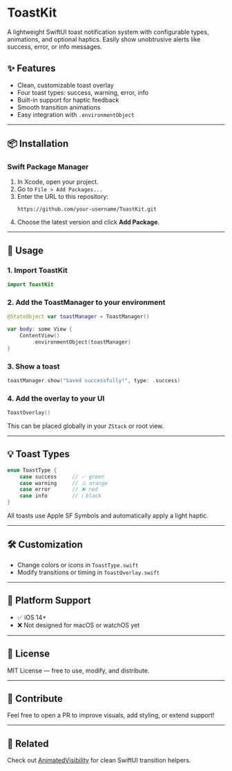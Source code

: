 # ToastKit

A lightweight SwiftUI toast notification system with configurable types, animations, and optional haptics. Easily show unobtrusive alerts like success, error, or info messages.

## ✨ Features
- Clean, customizable toast overlay
- Four toast types: success, warning, error, info
- Built-in support for haptic feedback
- Smooth transition animations
- Easy integration with `.environmentObject`

---

## 📦 Installation

### Swift Package Manager
1. In Xcode, open your project.
2. Go to `File > Add Packages...`
3. Enter the URL to this repository:
   ```
   https://github.com/your-username/ToastKit.git
   ```
4. Choose the latest version and click **Add Package**.

---

## 🚀 Usage

### 1. Import ToastKit
```swift
import ToastKit
```

### 2. Add the ToastManager to your environment
```swift
@StateObject var toastManager = ToastManager()

var body: some View {
    ContentView()
        .environmentObject(toastManager)
}
```

### 3. Show a toast
```swift
toastManager.show("Saved successfully!", type: .success)
```

### 4. Add the overlay to your UI
```swift
ToastOverlay()
```
This can be placed globally in your `ZStack` or root view.

---

## 💡 Toast Types

```swift
enum ToastType {
    case success     // ✅ green
    case warning     // ⚠️ orange
    case error       // ❌ red
    case info        // ℹ️ black
}
```

All toasts use Apple SF Symbols and automatically apply a light haptic.

---

## 🛠 Customization
- Change colors or icons in `ToastType.swift`
- Modify transitions or timing in `ToastOverlay.swift`

---

## 📱 Platform Support
- ✅ iOS 14+
- ❌ Not designed for macOS or watchOS yet

---

## 📄 License
MIT License — free to use, modify, and distribute.

---

## 🙌 Contribute
Feel free to open a PR to improve visuals, add styling, or extend support!

---

## 🔗 Related
Check out [AnimatedVisibility](https://github.com/your-username/AnimatedVisibility) for clean SwiftUI transition helpers.
